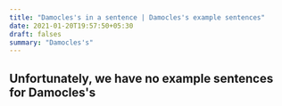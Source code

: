 ```yaml
---
title: "Damocles's in a sentence | Damocles's example sentences"
date: 2021-01-20T19:57:50+05:30
draft: falses
summary: "Damocles's"
---
```

## Unfortunately, we have no example sentences for Damocles's                 
